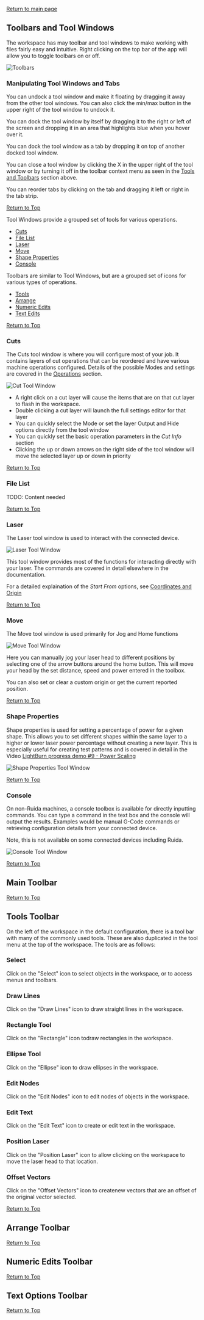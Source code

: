 [Return to main page](README.md)
<a name="Top"></a>
## Toolbars and Tool Windows

The workspace has may toolbar and tool windows to make working with files fairly easy and intuitive. Right clicking on the top bar of the app will allow you to toggle toolbars on or off.

![Toolbars](/img/Toolbars.PNG)



### Manipulating Tool Windows and Tabs

You can undock a tool window and make it floating by dragging it away from the other tool windows. You can also click the min/max button in the upper right of the tool window to undock it.

You can dock the tool window by itself by dragging it to the right or left of the screen and dropping it in an area that highlights blue when you hover over it.

You can dock the tool window as a tab by dropping it on top of another docked tool window.

You can close a tool window by clicking the X in the upper right of the tool window or by turning it off in the toolbar context menu as seen in the [Tools and Toolbars](#toolbars) section above.

You can reorder tabs by clicking on the tab and dragging it left or right in the tab strip.

[Return to Top](#Top)

Tool Windows provide a grouped set of tools for various operations. 

* [Cuts](#cuts)
* [File List](#filelist)
* [Laser](#laser)
* [Move](#move)
* [Shape Properties](#shapeproperties)
* [Console](#console)  

Toolbars are similar to Tool Windows, but are a grouped set of icons for various types of operations.

* [Tools](#Tools)
* [Arrange](#Arrange)
* [Numeric Edits](#Numeric)
* [Text Edits](#Text)

[Return to Top](#Top)

<a name="cuts"></a>
### Cuts

The Cuts tool window is where you will configure most of your job. It contains layers of cut operations that can be reordered and have various machine operations configured.  Details of the possible Modes and settings are covered in the [Operations](Operations.md) section.

![Cut Tool WIndow](/img/CutsToolBox.PNG)

* A right click on a cut layer will cause the items that are on that cut layer to flash in the workspace. 
* Double clicking a cut layer will launch the full settings editor for that layer
* You can quickly select the Mode or set the layer Output and Hide options directly from the tool window
* You can quickly set the basic operation parameters in the *Cut Info* section
* Clicking the up or down arrows on the right side of the tool window will move the selected layer up or down in priority

[Return to Top](#Top)

<a name="filelist"></a>
### File List

TODO: Content needed

[Return to Top](#Top)

<a name="laser"></a>
### Laser

The Laser tool window is used to interact with the connected device. 

![Laser Tool Window](/img/LaserToolBox.PNG)

This tool window provides most of the functions for interacting directly with your laser. The commands are covered in detail elsewhere in the documentation. 

For a detailed explaination of the *Start From* options, see [Coordinates and Origin](CoordinatesOrigin.md)

[Return to Top](#Top)

<a name="move"></a>
### Move

The Move tool window is used primarily for Jog and Home functions

![Move Tool Window](/img/MoveToolBox.PNG)

Here you can manually jog your laser head to different positions by selecting one of the arrow buttons around the home button. This will move your head by the set distance, speed and power entered in the toolbox. 

You can also set or clear a custom origin or get the current reported position.

[Return to Top](#Top)

<a name="shapeproperties"></a>
### Shape Properties

Shape properties is used for setting a percentage of power for a given shape. This allows you to set different shapes within the same layer to a higher or lower laser power percentage without creating a new layer. This is especially useful for creating test patterns and is covered in detail in the Video [LightBurn progress demo #9 - Power Scaling](https://www.youtube.com/watch?v=ZiUAOv4tAGY)

![Shape Properties Tool Window](/img/ShapePropertiesToolBox.PNG)

[Return to Top](#Top)

<a name="console"></a>
### Console

On non-Ruida machines, a console toolbox is available for directly inputting commands. You can type a command in the text box and the console will output the results. Examples would be manual G-Code commands or retrieving configuration details from your connected device. 

Note, this is not available on some connected devices including Ruida.

![Console Tool Window](/img/ConsoleToolBox.PNG)

[Return to Top](#Top)

<a name="workspace"></a>
## Main Toolbar

[Return to Top](#Top)

<a name="Tools"></a>
## Tools Toolbar

On the left of the workspace in the default configuration, there is a tool bar with many of the commonly used tools. These are also duplicated in the tool menu at the top of the workspace. The tools are as follows:


### Select
Click on the "Select" icon to select objects in the workspace, or to access menus and toolbars.
### Draw Lines
Click on the "Draw Lines" icon to draw straight lines in the workspace.
### Rectangle Tool
Click on the "Rectangle" icon todraw rectangles in the workspace.
### Ellipse Tool
Click on the "Ellipse" icon to draw ellipses in the workspace.
### Edit Nodes
Click on the "Edit Nodes" icon to edit nodes of objects in the workspace.
### Edit Text
Click on the "Edit Text" icon to create or edit text in the workspace.
### Position Laser
Click on the "Position Laser" icon to allow clicking on the workspace to move the laser head to that location.
### Offset Vectors
Click on the "Offset Vectors" icon to createnew vectors that are an offset of the original vector selected.

[Return to Top](#Top)

<a name="Arrange"></a>
## Arrange Toolbar

[Return to Top](#Top)

<a name="Numeric"></a>
## Numeric Edits Toolbar

[Return to Top](#Top)

<a name="Text"></a>
## Text Options Toolbar

[Return to Top](#Top)


